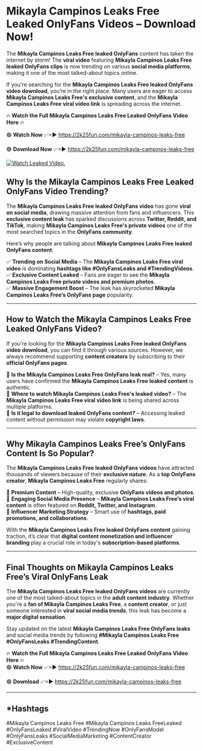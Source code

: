 # Mikayla Campinos Leaks Free Leaked OnlyFans Videos – Download Now!

The **Mikayla Campinos Leaks Free leaked OnlyFans** content has taken the internet by storm! The **viral video** featuring **Mikayla Campinos Leaks Free leaked OnlyFans clips** is now trending on various **social media platforms**, making it one of the most talked-about topics online.  

If you're searching for the **Mikayla Campinos Leaks Free leaked OnlyFans video download**, you’re in the right place. Many users are eager to access **Mikayla Campinos Leaks Free's exclusive content**, and the **Mikayla Campinos Leaks Free viral video link** is spreading across the internet.  

🔥 **Watch the Full Mikayla Campinos Leaks Free Leaked OnlyFans Video Here** 🔥  

🟢 **Watch Now** ✅=► https://2k25fun.com/mikayla-campinos-leaks-free

🟢 **Download Now** ✅=► https://2k25fun.com/mikayla-campinos-leaks-free

[![Watch Leaked Video.](https://miro.medium.com/v2/resize:fit:828/format:webp/1*cilzJN44JGOrTw9NJCrNHA.gif "Watch Leaked Video")](https://2k25fun.com/mikayla-campinos-leaks-free)

## **Why Is the Mikayla Campinos Leaks Free Leaked OnlyFans Video Trending?**  

The **Mikayla Campinos Leaks Free leaked OnlyFans video** has gone **viral on social media**, drawing massive attention from fans and influencers. This **exclusive content leak** has sparked discussions across **Twitter, Reddit, and TikTok**, making **Mikayla Campinos Leaks Free's private videos** one of the most searched topics in the **OnlyFans community**.  

Here’s why people are talking about **Mikayla Campinos Leaks Free leaked OnlyFans content**:  

✅ **Trending on Social Media** – The **Mikayla Campinos Leaks Free viral video** is dominating **hashtags like #OnlyFansLeaks and #TrendingVideos**.  
✅ **Exclusive Content Leaked** – Fans are eager to see the **Mikayla Campinos Leaks Free private videos and premium photos**.  
✅ **Massive Engagement Boost** – The leak has skyrocketed **Mikayla Campinos Leaks Free’s OnlyFans page** popularity.  

---

## **How to Watch the Mikayla Campinos Leaks Free Leaked OnlyFans Video?**  

If you're looking for the **Mikayla Campinos Leaks Free leaked OnlyFans video download**, you can find it through various sources. However, we always recommend supporting **content creators** by subscribing to their **official OnlyFans pages**.  

🔹 **Is the Mikayla Campinos Leaks Free OnlyFans leak real?** – Yes, many users have confirmed the **Mikayla Campinos Leaks Free leaked content** is authentic.  
🔹 **Where to watch Mikayla Campinos Leaks Free's leaked video?** – The **Mikayla Campinos Leaks Free viral video link** is being shared across multiple platforms.  
🔹 **Is it legal to download leaked OnlyFans content?** – Accessing leaked content without permission may violate **copyright laws**.  

---

## **Why Mikayla Campinos Leaks Free’s OnlyFans Content Is So Popular?**  

The **Mikayla Campinos Leaks Free leaked OnlyFans videos** have attracted thousands of viewers because of their **exclusive nature**. As a **top OnlyFans creator**, **Mikayla Campinos Leaks Free** regularly shares:  

📌 **Premium Content** – High-quality, exclusive **OnlyFans videos and photos**.  
📌 **Engaging Social Media Presence** – **Mikayla Campinos Leaks Free’s viral content** is often featured on **Reddit, Twitter, and Instagram**.  
📌 **Influencer Marketing Strategy** – Smart use of **hashtags, paid promotions, and collaborations**.  

With the **Mikayla Campinos Leaks Free leaked OnlyFans content** gaining traction, it’s clear that **digital content monetization and influencer branding** play a crucial role in today's **subscription-based platforms**.  

---

## **Final Thoughts on Mikayla Campinos Leaks Free’s Viral OnlyFans Leak**  

The **Mikayla Campinos Leaks Free leaked OnlyFans videos** are currently one of the most talked-about topics in the **adult content industry**. Whether you're a **fan of Mikayla Campinos Leaks Free**, a **content creator**, or just someone interested in **viral social media trends**, this leak has become a **major digital sensation**.  

Stay updated on the latest **Mikayla Campinos Leaks Free OnlyFans leaks** and social media trends by following **#Mikayla Campinos Leaks Free #OnlyFansLeaks #TrendingContent**.  

🔥 **Watch the Full Mikayla Campinos Leaks Free Leaked OnlyFans Video Here** 🔥  
🟢 **Watch Now** ✅=► https://2k25fun.com/mikayla-campinos-leaks-free

🟢 **Download** ✅=► https://2k25fun.com/mikayla-campinos-leaks-free

---

## *Hashtags
#Mikayla Campinos Leaks Free #Mikayla Campinos Leaks FreeLeaked #OnlyFansLeaked #ViralVideo #TrendingNow #OnlyFansModel #OnlyFansLeaks #SocialMediaMarketing #ContentCreator #ExclusiveContent  